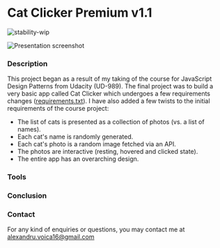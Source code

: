 # Cat Clicker Premium v1.1
![stability-wip](https://img.shields.io/badge/stability-work_in_progress-lightgrey.svg?longCache=true&style=flat-square)

![Presentation screenshot](https://github.com/AlexandruVoica/cat-clicker-premium/blob/master/screenshot.JPG)

### Description
This project began as a result of my taking of the course for JavaScript Design Patterns from Udacity (UD-989). The final project was to build a very basic app called Cat Clicker which undergoes a few requirements changes ([requirements.txt](https://github.com/AlexandruVoica/cat-clicker-premium/blob/master/requirements.txt)). I have also added a few twists to the initial requirements of the course project:
  - The list of cats is presented as a collection of photos (vs. a list of names).
  - Each cat's name is randomly generated.
  - Each cat's photo is a random image fetched via an API.
  - The photos are interactive (resting, hovered and clicked state).
  - The entire app has an overarching design.


### Tools


### Conclusion

### Contact
For any kind of enquiries or questions, you may contact me at alexandru.voica16@gmail.com